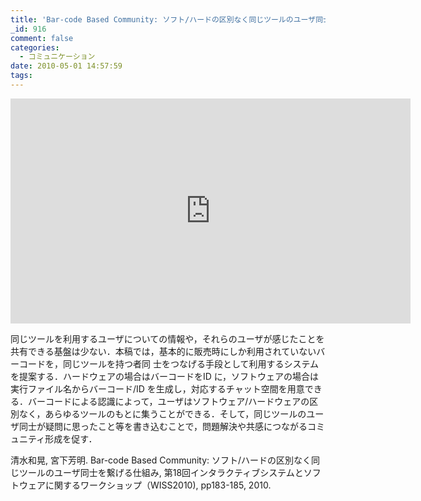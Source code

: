 ```yaml
---
title: 'Bar-code Based Community: ソフト/ハードの区別なく同じツールのユーザ同士を繋げる仕組み'
_id: 916
comment: false
categories:
  - コミュニケーション
date: 2010-05-01 14:57:59
tags:
---
```



<iframe width="640" height="360" src="https://www.youtube.com/embed/e7HBCmbnOSs?feature=player_embedded" frameborder="0" allowfullscreen></iframe>


同じツールを利用するユーザについての情報や，それらのユーザが感じたことを共有できる基盤は少ない．本稿では，基本的に販売時にしか利用されていないバーコードを，同じツールを持つ者同 士をつなげる手段として利用するシステムを提案する．ハードウェアの場合はバーコードをID に，ソフトウェアの場合は実行ファイル名からバーコード/ID を生成し，対応するチャット空間を用意できる．バーコードによる認識によって，ユーザはソフトウェア/ハードウェアの区別なく，あらゆるツールのもとに集うことができる．そして，同じツールのユーザ同士が疑問に思ったこと等を書き込むことで，問題解決や共感につながるコミュニティ形成を促す．

清水和晃, 宮下芳明. Bar-code Based Community: ソフト/ハードの区別なく同じツールのユーザ同士を繋げる仕組み, 第18回インタラクティブシステムとソフトウェアに関するワークショップ（WISS2010), pp183-185, 2010.
